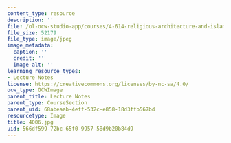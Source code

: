 ```yaml
---
content_type: resource
description: ''
file: /ol-ocw-studio-app/courses/4-614-religious-architecture-and-islamic-cultures-fall-2002/566df59972bc65f0995758d9b20b84d9_4006.jpg
file_size: 52179
file_type: image/jpeg
image_metadata:
  caption: ''
  credit: ''
  image-alt: ''
learning_resource_types:
- Lecture Notes
license: https://creativecommons.org/licenses/by-nc-sa/4.0/
ocw_type: OCWImage
parent_title: Lecture Notes
parent_type: CourseSection
parent_uid: 68abeaab-4eff-532c-e858-18d3ffb567bd
resourcetype: Image
title: 4006.jpg
uid: 566df599-72bc-65f0-9957-58d9b20b84d9
---
```

